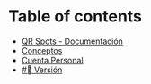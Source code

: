 # Table of contents

* [QR Spots - Documentación](README.md)
* [Conceptos](conceptos.md)
* [Cuenta Personal](cuenta-personal.md)
* [#⃣ Versión](version.md)
